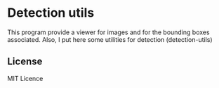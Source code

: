 # Detection utils

This program provide a viewer for images and for the bounding boxes associated. Also, I put here some utilities for detection (detection-utils)

## License
MIT Licence
